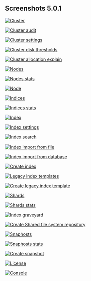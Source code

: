 ## Screenshots 5.0.1

[![Cluster](https://raw.githubusercontent.com/stephanediondev/elasticsearch-admin/master/screenshots/5.0.1/resized/resized-cluster.png)](https://raw.githubusercontent.com/stephanediondev/elasticsearch-admin/master/screenshots/5.0.1/original/original-cluster.png)

[![Cluster audit](https://raw.githubusercontent.com/stephanediondev/elasticsearch-admin/master/screenshots/5.0.1/resized/resized-cluster-audit.png)](https://raw.githubusercontent.com/stephanediondev/elasticsearch-admin/master/screenshots/5.0.1/original/original-cluster-audit.png)

[![Cluster settings](https://raw.githubusercontent.com/stephanediondev/elasticsearch-admin/master/screenshots/5.0.1/resized/resized-cluster-settings.png)](https://raw.githubusercontent.com/stephanediondev/elasticsearch-admin/master/screenshots/5.0.1/original/original-cluster-settings.png)

[![Cluster disk thresholds](https://raw.githubusercontent.com/stephanediondev/elasticsearch-admin/master/screenshots/5.0.1/resized/resized-disk-thresholds.png)](https://raw.githubusercontent.com/stephanediondev/elasticsearch-admin/master/screenshots/5.0.1/original/original-disk-thresholds.png)

[![Cluster allocation explain](https://raw.githubusercontent.com/stephanediondev/elasticsearch-admin/master/screenshots/5.0.1/resized/resized-cluster-allocation-explain.png)](https://raw.githubusercontent.com/stephanediondev/elasticsearch-admin/master/screenshots/5.0.1/original/original-cluster-allocation-explain.png)

[![Nodes](https://raw.githubusercontent.com/stephanediondev/elasticsearch-admin/master/screenshots/5.0.1/resized/resized-nodes.png)](https://raw.githubusercontent.com/stephanediondev/elasticsearch-admin/master/screenshots/5.0.1/original/original-nodes.png)

[![Nodes stats](https://raw.githubusercontent.com/stephanediondev/elasticsearch-admin/master/screenshots/5.0.1/resized/resized-nodes-stats.png)](https://raw.githubusercontent.com/stephanediondev/elasticsearch-admin/master/screenshots/5.0.1/original/original-nodes-stats.png)

[![Node](https://raw.githubusercontent.com/stephanediondev/elasticsearch-admin/master/screenshots/5.0.1/resized/resized-node.png)](https://raw.githubusercontent.com/stephanediondev/elasticsearch-admin/master/screenshots/5.0.1/original/original-node.png)

[![Indices](https://raw.githubusercontent.com/stephanediondev/elasticsearch-admin/master/screenshots/5.0.1/resized/resized-indices.png)](https://raw.githubusercontent.com/stephanediondev/elasticsearch-admin/master/screenshots/5.0.1/original/original-indices.png)

[![Indices stats](https://raw.githubusercontent.com/stephanediondev/elasticsearch-admin/master/screenshots/5.0.1/resized/resized-indices-stats.png)](https://raw.githubusercontent.com/stephanediondev/elasticsearch-admin/master/screenshots/5.0.1/original/original-indices-stats.png)

[![Index](https://raw.githubusercontent.com/stephanediondev/elasticsearch-admin/master/screenshots/5.0.1/resized/resized-index.png)](https://raw.githubusercontent.com/stephanediondev/elasticsearch-admin/master/screenshots/5.0.1/original/original-index.png)

[![Index settings](https://raw.githubusercontent.com/stephanediondev/elasticsearch-admin/master/screenshots/5.0.1/resized/resized-index-settings.png)](https://raw.githubusercontent.com/stephanediondev/elasticsearch-admin/master/screenshots/5.0.1/original/original-index-settings.png)

[![Index search](https://raw.githubusercontent.com/stephanediondev/elasticsearch-admin/master/screenshots/5.0.1/resized/resized-index-search.png)](https://raw.githubusercontent.com/stephanediondev/elasticsearch-admin/master/screenshots/5.0.1/original/original-index-search.png)

[![Index import from file](https://raw.githubusercontent.com/stephanediondev/elasticsearch-admin/master/screenshots/5.0.1/resized/resized-index-file-import.png)](https://raw.githubusercontent.com/stephanediondev/elasticsearch-admin/master/screenshots/5.0.1/original/original-index-file-import.png)

[![Index import from database](https://raw.githubusercontent.com/stephanediondev/elasticsearch-admin/master/screenshots/5.0.1/resized/resized-index-database-import.png)](https://raw.githubusercontent.com/stephanediondev/elasticsearch-admin/master/screenshots/5.0.1/original/original-index-database-import.png)

[![Create index](https://raw.githubusercontent.com/stephanediondev/elasticsearch-admin/master/screenshots/5.0.1/resized/resized-index-create.png)](https://raw.githubusercontent.com/stephanediondev/elasticsearch-admin/master/screenshots/5.0.1/original/original-index-create.png)

[![Legacy index templates](https://raw.githubusercontent.com/stephanediondev/elasticsearch-admin/master/screenshots/5.0.1/resized/resized-index-templates-legacy.png)](https://raw.githubusercontent.com/stephanediondev/elasticsearch-admin/master/screenshots/5.0.1/original/original-index-templates-legacy.png)

[![Create legacy index template](https://raw.githubusercontent.com/stephanediondev/elasticsearch-admin/master/screenshots/5.0.1/resized/resized-index-template-create-legacy.png)](https://raw.githubusercontent.com/stephanediondev/elasticsearch-admin/master/screenshots/5.0.1/original/original-index-template-create-legacy.png)

[![Shards](https://raw.githubusercontent.com/stephanediondev/elasticsearch-admin/master/screenshots/5.0.1/resized/resized-shards.png)](https://raw.githubusercontent.com/stephanediondev/elasticsearch-admin/master/screenshots/5.0.1/original/original-shards.png)

[![Shards stats](https://raw.githubusercontent.com/stephanediondev/elasticsearch-admin/master/screenshots/5.0.1/resized/resized-shards-stats.png)](https://raw.githubusercontent.com/stephanediondev/elasticsearch-admin/master/screenshots/5.0.1/original/original-shards-stats.png)

[![Index graveyard](https://raw.githubusercontent.com/stephanediondev/elasticsearch-admin/master/screenshots/5.0.1/resized/resized-index-graveyard.png)](https://raw.githubusercontent.com/stephanediondev/elasticsearch-admin/master/screenshots/5.0.1/original/original-index-graveyard.png)

[![Create Shared file system repository](https://raw.githubusercontent.com/stephanediondev/elasticsearch-admin/master/screenshots/5.0.1/resized/resized-repository-create-fs.png)](https://raw.githubusercontent.com/stephanediondev/elasticsearch-admin/master/screenshots/5.0.1/original/original-repository-create-fs.png)

[![Snaphosts](https://raw.githubusercontent.com/stephanediondev/elasticsearch-admin/master/screenshots/5.0.1/resized/resized-snapshots.png)](https://raw.githubusercontent.com/stephanediondev/elasticsearch-admin/master/screenshots/5.0.1/original/original-snapshots.png)

[![Snaphosts stats](https://raw.githubusercontent.com/stephanediondev/elasticsearch-admin/master/screenshots/5.0.1/resized/resized-snapshots-stats.png)](https://raw.githubusercontent.com/stephanediondev/elasticsearch-admin/master/screenshots/5.0.1/original/original-snapshots-stats.png)

[![Create snapshot](https://raw.githubusercontent.com/stephanediondev/elasticsearch-admin/master/screenshots/5.0.1/resized/resized-snapshot-create.png)](https://raw.githubusercontent.com/stephanediondev/elasticsearch-admin/master/screenshots/5.0.1/original/original-snapshot-create.png)

[![License](https://raw.githubusercontent.com/stephanediondev/elasticsearch-admin/master/screenshots/5.0.1/resized/resized-license.png)](https://raw.githubusercontent.com/stephanediondev/elasticsearch-admin/master/screenshots/5.0.1/original/original-license.png)

[![Console](https://raw.githubusercontent.com/stephanediondev/elasticsearch-admin/master/screenshots/5.0.1/resized/resized-console.png)](https://raw.githubusercontent.com/stephanediondev/elasticsearch-admin/master/screenshots/5.0.1/original/original-console.png)

